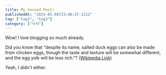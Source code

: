 ```yaml
---
title: My Second Post!
publishedAt: "2015-05-06T23:46:37.121Z"
tag: ["tag2", "tag3"]
category: ["낙서"]
---
```


Wow! I love blogging so much already.

Did you know that "despite its name, salted duck eggs can also be made from
chicken eggs, though the taste and texture will be somewhat different, and the
egg yolk will be less rich."?
([Wikipedia Link](https://en.wikipedia.org/wiki/Salted_duck_egg))

Yeah, I didn't either.
